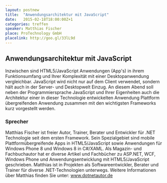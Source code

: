 ```yaml
---
layout: postnew
title:  "Anwendungsarchitektur mit JavaScript"
date:   2015-02-18T18:00:00Z+1
categories: treffen
speaker: Matthias Fischer
place: ProTechnology GmbH
placelink: http://goo.gl/33lL9d
---
```

## Anwendungsarchitektur mit JavaScript
Inzwischen sind HTML5/JavaScript Anwendungen (App's) in ihrem Funktionsumfang und Ihrer Komplexität mit einer Desktopanwendung vergleichbar. JavaScript wird nicht nur auf dem Client verwendet, sondern hält auch in der Server- und Desktopwelt Einzug. An diesem Abend soll neben der Programmiersprache JavaScript und Ihrer Eigenheiten auch die Architektur einer in dieser Technologie entwickelten Anwendung Plattform übergreifenden Anwendung zusammen mit den wichtigsten Frameworks kurz vorgestellt werden.

### Sprecher
Matthias Fischer ist freier Autor, Trainer, Berater und Entwickler für .NET Technologie seit dem ersten Framework. Sein Spezialgebiet sind mobile Plattformübergreifende Apps in HTML5/JavaScript sowie Anwendungen für Windows Phone 8 und Windows 8 in C#/XAML. Als Magazin- und Fachbuchautor hat er diverse Artikel und Fachbücher zu ASP.NET, WCF, Windows Phone und Anwendungsentwicklung mit HTML5/JavaScript geschrieben. Matthias ist in Projekten als Softwareentwickler, Berater und Trainer für diverse .NET-Technologien unterwegs. Weitere Informationen über Matthias finden Sie unter: www.dotnetautor.de